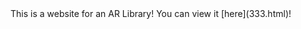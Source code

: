 <!DOCTYPE="html">
<html>
  <head>
</head>
<body>
This is a website for an AR Library! You can view it [here](333.html)!
</>
</html>
